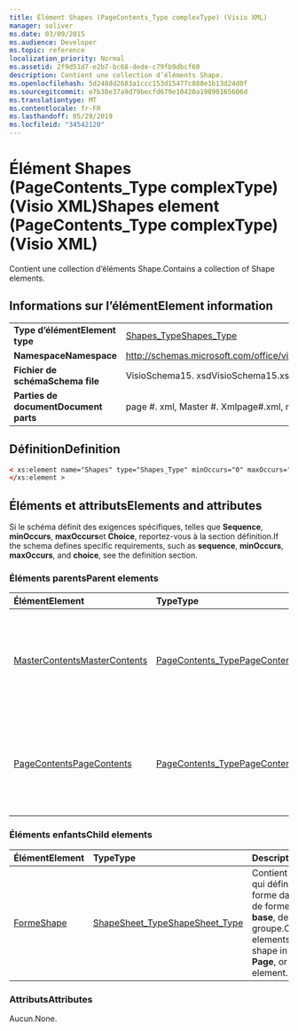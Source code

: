 ```yaml
---
title: Élément Shapes (PageContents_Type complexType) (Visio XML)
manager: soliver
ms.date: 03/09/2015
ms.audience: Developer
ms.topic: reference
localization_priority: Normal
ms.assetid: 2f9d51d7-e2b7-bc68-dede-c79fb9dbcf60
description: Contient une collection d’éléments Shape.
ms.openlocfilehash: 5d248dd2683a1ccc153d15477c888e1b13d24d0f
ms.sourcegitcommit: e7b38e37a9d79becfd679e10420a19890165606d
ms.translationtype: MT
ms.contentlocale: fr-FR
ms.lasthandoff: 05/29/2019
ms.locfileid: "34542120"
---
```

# <a name="shapes-element-pagecontentstype-complextype-visio-xml"></a><span data-ttu-id="2f1e5-103">Élément Shapes (PageContents_Type complexType) (Visio XML)</span><span class="sxs-lookup"><span data-stu-id="2f1e5-103">Shapes element (PageContents_Type complexType) (Visio XML)</span></span>

<span data-ttu-id="2f1e5-104">Contient une collection d’éléments Shape.</span><span class="sxs-lookup"><span data-stu-id="2f1e5-104">Contains a collection of Shape elements.</span></span>
  
## <a name="element-information"></a><span data-ttu-id="2f1e5-105">Informations sur l’élément</span><span class="sxs-lookup"><span data-stu-id="2f1e5-105">Element information</span></span>

|||
|:-----|:-----|
|<span data-ttu-id="2f1e5-106">**Type d’élément**</span><span class="sxs-lookup"><span data-stu-id="2f1e5-106">**Element type**</span></span> <br/> |[<span data-ttu-id="2f1e5-107">Shapes_Type</span><span class="sxs-lookup"><span data-stu-id="2f1e5-107">Shapes_Type</span></span>](shapes_type-complextypevisio-xml.md) <br/> |
|<span data-ttu-id="2f1e5-108">**Namespace**</span><span class="sxs-lookup"><span data-stu-id="2f1e5-108">**Namespace**</span></span> <br/> |http://schemas.microsoft.com/office/visio/2012/main  <br/> |
|<span data-ttu-id="2f1e5-109">**Fichier de schéma**</span><span class="sxs-lookup"><span data-stu-id="2f1e5-109">**Schema file**</span></span> <br/> |<span data-ttu-id="2f1e5-110">VisioSchema15. xsd</span><span class="sxs-lookup"><span data-stu-id="2f1e5-110">VisioSchema15.xsd</span></span>  <br/> |
|<span data-ttu-id="2f1e5-111">**Parties de document**</span><span class="sxs-lookup"><span data-stu-id="2f1e5-111">**Document parts**</span></span> <br/> |<span data-ttu-id="2f1e5-112">page #. xml, Master #. Xml</span><span class="sxs-lookup"><span data-stu-id="2f1e5-112">page#.xml, master#.xml</span></span>  <br/> |
   
## <a name="definition"></a><span data-ttu-id="2f1e5-113">Définition</span><span class="sxs-lookup"><span data-stu-id="2f1e5-113">Definition</span></span>

```XML
< xs:element name="Shapes" type="Shapes_Type" minOccurs="0" maxOccurs="1" >
</xs:element >
```

## <a name="elements-and-attributes"></a><span data-ttu-id="2f1e5-114">Éléments et attributs</span><span class="sxs-lookup"><span data-stu-id="2f1e5-114">Elements and attributes</span></span>

<span data-ttu-id="2f1e5-115">Si le schéma définit des exigences spécifiques, telles que **Sequence**, **minOccurs**, **maxOccurs**et **Choice**, reportez-vous à la section définition.</span><span class="sxs-lookup"><span data-stu-id="2f1e5-115">If the schema defines specific requirements, such as **sequence**, **minOccurs**, **maxOccurs**, and **choice**, see the definition section.</span></span> 
  
### <a name="parent-elements"></a><span data-ttu-id="2f1e5-116">Éléments parents</span><span class="sxs-lookup"><span data-stu-id="2f1e5-116">Parent elements</span></span>

|<span data-ttu-id="2f1e5-117">**Élément**</span><span class="sxs-lookup"><span data-stu-id="2f1e5-117">**Element**</span></span>|<span data-ttu-id="2f1e5-118">**Type**</span><span class="sxs-lookup"><span data-stu-id="2f1e5-118">**Type**</span></span>|<span data-ttu-id="2f1e5-119">**Description**</span><span class="sxs-lookup"><span data-stu-id="2f1e5-119">**Description**</span></span>|
|:-----|:-----|:-----|
|[<span data-ttu-id="2f1e5-120">MasterContents</span><span class="sxs-lookup"><span data-stu-id="2f1e5-120">MasterContents</span></span>](mastercontents-elementvisio-xml.md) <br/> |[<span data-ttu-id="2f1e5-121">PageContents_Type</span><span class="sxs-lookup"><span data-stu-id="2f1e5-121">PageContents_Type</span></span>](pagecontents_type-complextypevisio-xml.md) <br/> |<span data-ttu-id="2f1e5-122">Cette énumération spécifie les informations relatives aux formes d’une forme de base dans un dessin Web.</span><span class="sxs-lookup"><span data-stu-id="2f1e5-122">Specifies information about the shapes in a master in a Web drawing.</span></span>  <br/> |
|[<span data-ttu-id="2f1e5-123">PageContents</span><span class="sxs-lookup"><span data-stu-id="2f1e5-123">PageContents</span></span>](pagecontents-elementvisio-xml.md) <br/> |[<span data-ttu-id="2f1e5-124">PageContents_Type</span><span class="sxs-lookup"><span data-stu-id="2f1e5-124">PageContents_Type</span></span>](pagecontents_type-complextypevisio-xml.md) <br/> |<span data-ttu-id="2f1e5-125">Cette énumération spécifie les informations relatives aux formes d’une forme de base dans un dessin Web.</span><span class="sxs-lookup"><span data-stu-id="2f1e5-125">Specifies information about the shapes in a master in a Web drawing.</span></span>  <br/> |
   
### <a name="child-elements"></a><span data-ttu-id="2f1e5-126">Éléments enfants</span><span class="sxs-lookup"><span data-stu-id="2f1e5-126">Child elements</span></span>

|<span data-ttu-id="2f1e5-127">**Élément**</span><span class="sxs-lookup"><span data-stu-id="2f1e5-127">**Element**</span></span>|<span data-ttu-id="2f1e5-128">**Type**</span><span class="sxs-lookup"><span data-stu-id="2f1e5-128">**Type**</span></span>|<span data-ttu-id="2f1e5-129">**Description**</span><span class="sxs-lookup"><span data-stu-id="2f1e5-129">**Description**</span></span>|
|:-----|:-----|:-----|
|[<span data-ttu-id="2f1e5-130">Forme</span><span class="sxs-lookup"><span data-stu-id="2f1e5-130">Shape</span></span>](shape-element-shapes_type-complextypevisio-xml.md) <br/> |[<span data-ttu-id="2f1e5-131">ShapeSheet_Type</span><span class="sxs-lookup"><span data-stu-id="2f1e5-131">ShapeSheet_Type</span></span>](shapesheet_type-complextypevisio-xml.md) <br/> |<span data-ttu-id="2f1e5-132">Contient des éléments qui définissent une forme dans un élément de forme de forme de **base**, de **page**ou de groupe.</span><span class="sxs-lookup"><span data-stu-id="2f1e5-132">Contains elements that define a shape in a **Master**, **Page**, or group shape element.</span></span>  <br/> |
   
### <a name="attributes"></a><span data-ttu-id="2f1e5-133">Attributs</span><span class="sxs-lookup"><span data-stu-id="2f1e5-133">Attributes</span></span>

<span data-ttu-id="2f1e5-134">Aucun.</span><span class="sxs-lookup"><span data-stu-id="2f1e5-134">None.</span></span>
  


